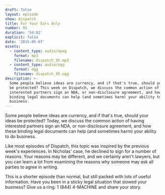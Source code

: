 ```yaml
---
draft: false
layout: episode
show: dispatch
title: For Your Ears Only
number: 95
duration: '54:02'
explicit: false
date: '2015-05-07'
assets:
  - content_type: audio/mpeg
    format: mp3
    filename: dispatch_95.mp3
  - content_type: audio/ogg
    format: ogg
    filename: dispatch_95.ogg
description: >-
  Some people believe ideas are currency, and if that's true, should your ideas
  be protected? This week on Dispatch, we discuss the common action of having
  interested partners sign an NDA, or non-disclosure agreement, and how these
  binding legal documents can help (and sometimes harm) your ability to do
  business.
---
```

Some people believe ideas are currency, and if that's true, should your ideas be protected? Today, we discuss the common action of having interested partners sign an NDA, or non-disclosure agreement, and how these binding legal documents can help (and sometimes harm) your ability to do business.

Like most episodes of Dispatch, this topic was inspired by the previous week's experiences. In Nicholas' case, he declined to sign for a number of reasons. Your reasons may be different, and we certainly aren't lawyers, but you can learn a lot from examining the reasons why someone may ask all parties to agree in writing.

This is a shorter episode than normal, but still packed with lots of useful information. Have you been in a sticky legal situation that slowed your business? Give us a ring: 1 (844) 4-MACHINE and share your story.